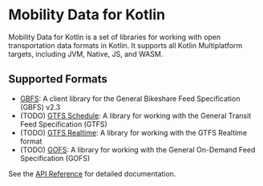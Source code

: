 # Mobility Data for Kotlin

Mobility Data for Kotlin is a set of libraries for working with open
transportation data formats in Kotlin. It supports all Kotlin Multiplatform
targets, including JVM, Native, JS, and WASM.

## Supported Formats

- [GBFS](./gbfs.md): A client library for the General Bikeshare Feed
  Specification (GBFS) v2.3
- (TODO) [GTFS Schedule](./gtfs-schedule.md): A library for working with the
  General Transit Feed Specification (GTFS)
- (TODO) [GTFS Realtime](./gtfs-realtime.md): A library for working with the
  GTFS Realtime format
- (TODO) [GOFS](./gofs.md): A library for working with the General On-Demand
  Feed Specification (GOFS)

See the [API Reference](api/index.html) for detailed documentation.
